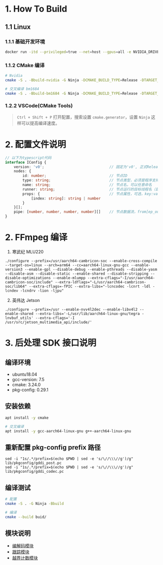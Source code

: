 # 1. How To Build

## 1.1 Linux
### 1.1.1 基础开发环境
```bash
docker run -itd --privileged=true --net=host --gpus=all -e NVIDIA_DRIVER_CAPABILITIES=compute,utility,video hub.gddi.com/devel/inference-engine-devel:1.0.0
```
### 1.1.2 CMake 编译
```bash
# Nvidia
cmake -S . -Bbuild-nvidia -G Ninja -DCMAKE_BUILD_TYPE=Release -DTARGET_CHIP=nvidia -E PKG_CONFIG_PATH=/usr/local/x86_64-nvidia-gnu/lib/pkgconfig -DOpenCV_DIR=/usr/local/x86_64-nvidia-gnu/lib/cmake/opencv4

# 交叉编译 bm1684
cmake -S . -Bbuild-bm1684 -G Ninja -DCMAKE_BUILD_TYPE=Release -DTARGET_CHIP=bm1684 -DCMAKE_SYSTEM_NAME=Linux -DCMAKE_SYSTEM_PROCESSOR=armv8 -DCMAKE_C_COMPILER=aarch64-linux-gnu-gcc -DCMAKE_CXX_COMPILER=aarch64-linux-gnu-g++ -DCMAKE_FIND_ROOT_PATH_MODE_PROGRAM=NEVER -DCMAKE_FIND_ROOT_PATH_MODE_LIBRARY=ONLY -DCMAKE_FIND_ROOT_PATH_MODE_INCLUDE=ONLY -DCMAKE_FIND_ROOT_PATH_MODE_PACKAGE=ONLY -DCMAKE_SYSROOT=/usr/local/aarch64-bm1684-soc -DCMAKE_FIND_ROOT_PATH=/usr/local/aarch64-bm1684-soc -E PKG_CONFIG_PATH=/usr/local/aarch64-bm1684-soc/lib/pkgconfig

```

### 1.2.2 VSCode(CMake Tools)
> `Ctrl + Shift + P` 打开配置，搜索设置 `cmake.generator`，设置 `Ninja` 这样可以提高编译速度。

# 2. 配置文件说明

```typescript
// 以下为typescript代码
interface IConfig {
    version: 'v0';                              // 固定为'v0', 正式Release的时候会固定下来。
    nodes: {
        id: number;                             // 节点ID
        type: string;                           // 节点类型，必须是程序支持的类型
        name: string;                           // 节点名，可以任意命名
        runner: string;                         // 节点运行的目标线程名（目标线程会自动创建）
        props: {                                // 节点属性，可选，key:value的一个字典，用于配置节点
            [index: string]: string | number
        }
    }[];
    pipe: [number, number, number, number][]    // 节点数据流，from[ep_out], to[ep_in] 四个参数
}
```

# 2. FFmpeg 编译
1. 寒武纪 MLU220
```
./configure --prefix=/usr/aarch64-cambricon-soc --enable-cross-compile --target-os=linux --arch=arm64 --cc=aarch64-linux-gnu-gcc --enable-version3 --enable-gpl --disable-debug --enable-pthreads --disable-yasm --disable-asm --disable-static --enable-shared --disable-stripping --disable-optimizations --enable-mlumpp --extra-cflags="-I/usr/aarch64-cambricon-soc/include" --extra-ldflags="-L/usr/aarch64-cambricon-soc/lib64" --extra-cflags=-fPIC --extra-libs="-lcncodec -lcnrt -ldl -lcndev -lcndrv -lion -ljpu"
```
2. 英伟达 Jetson
```
./configure --prefix=/usr --enable-nvv4l2dec --enable-libv4l2 --enable-shared --extra-libs='-L/usr/lib/aarch64-linux-gnu/tegra -lnvbuf_utils' --extra-cflags='-I /usr/src/jetson_multimedia_api/include/'
```

# 3. 后处理 SDK 接口说明
## 编译环境
- ubuntu18.04
- gcc-version: 7.5
- cmake: 3.24.0
- pkg-config: 0.29.1

## 安装依赖
```bash
apt install -y cmake

# 交叉编译
apt install -y gcc-aarch64-linux-gnu g++-aarch64-linux-gnu
```

## 重新配置 pkg-config prefix 路径
```
sed -i "1s/.*/prefix=$(echo $PWD | sed -e 's/\//\\\//g')/g" lib/pkgconfig/gddi_post.pc
sed -i "1s/.*/prefix=$(echo $PWD | sed -e 's/\//\\\//g')/g" lib/pkgconfig/gddi_codec.pc
```

## 编译测试
```bash
# 配置
cmake -S . -G Ninja -Bbuild

# 编译
cmake --build buid/
```

## 模块说明
- [编解码模块](doc/codec.md)
- [跟踪模块](doc/target_tracker.md)
- [越界计数模块](doc/cross_border.md)